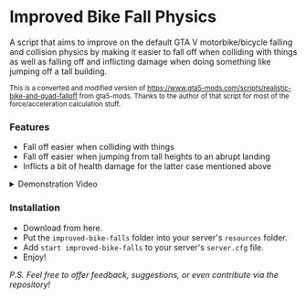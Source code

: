 # Improved Bike Fall Physics
A script that aims to improve on the default GTA V motorbike/bicycle falling and collision physics by making it easier to fall off when colliding with things as well as falling off and inflicting damage when doing something like jumping off a tall building.

<small>This is a converted and modified version of https://www.gta5-mods.com/scripts/realistic-bike-and-quad-falloff from gta5-mods. Thanks to the author of that script for most of the force/acceleration calculation stuff.</small>

### Features
 - Fall off easier when colliding with things
- Fall off easier when jumping from tall heights to an abrupt landing
- Inflicts a bit of health damage for the latter case mentioned above

<details>
<summary>Demonstration Video</summary>

https://www.youtube.com/watch?v=64svfPDHASo

The video shows what happens when jumping off a tall building before installing the script and after.
</details>

### Installation
- Download from here.
- Put the ``improved-bike-falls`` folder into your server's ``resources`` folder.
- Add ``start improved-bike-falls`` to your server's ``server.cfg`` file.
- Enjoy!

*P.S. Feel free to offer feedback, suggestions, or even contribute via the repository!*
